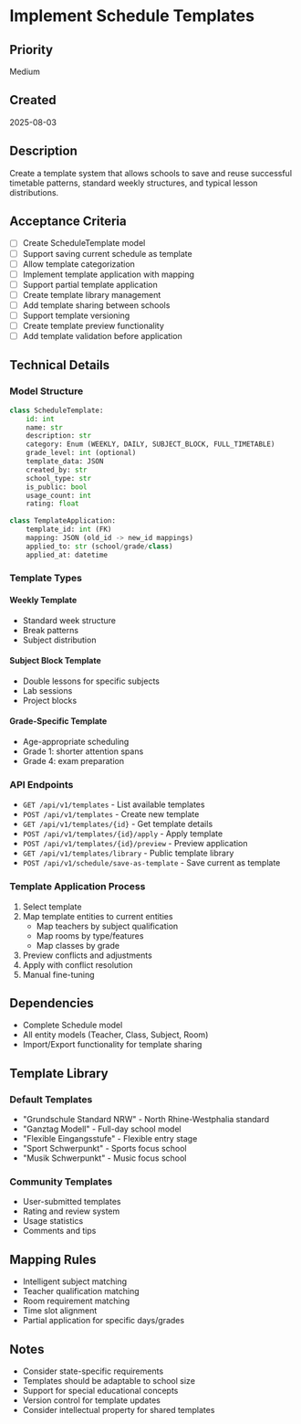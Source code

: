 # Implement Schedule Templates

## Priority
Medium

## Created
2025-08-03

## Description
Create a template system that allows schools to save and reuse successful timetable patterns, standard weekly structures, and typical lesson distributions.

## Acceptance Criteria
- [ ] Create ScheduleTemplate model
- [ ] Support saving current schedule as template
- [ ] Allow template categorization
- [ ] Implement template application with mapping
- [ ] Support partial template application
- [ ] Create template library management
- [ ] Add template sharing between schools
- [ ] Support template versioning
- [ ] Create template preview functionality
- [ ] Add template validation before application

## Technical Details
### Model Structure
```python
class ScheduleTemplate:
    id: int
    name: str
    description: str
    category: Enum (WEEKLY, DAILY, SUBJECT_BLOCK, FULL_TIMETABLE)
    grade_level: int (optional)
    template_data: JSON
    created_by: str
    school_type: str
    is_public: bool
    usage_count: int
    rating: float
    
class TemplateApplication:
    template_id: int (FK)
    mapping: JSON (old_id -> new_id mappings)
    applied_to: str (school/grade/class)
    applied_at: datetime
```

### Template Types
#### Weekly Template
- Standard week structure
- Break patterns
- Subject distribution

#### Subject Block Template
- Double lessons for specific subjects
- Lab sessions
- Project blocks

#### Grade-Specific Template
- Age-appropriate scheduling
- Grade 1: shorter attention spans
- Grade 4: exam preparation

### API Endpoints
- `GET /api/v1/templates` - List available templates
- `POST /api/v1/templates` - Create new template
- `GET /api/v1/templates/{id}` - Get template details
- `POST /api/v1/templates/{id}/apply` - Apply template
- `POST /api/v1/templates/{id}/preview` - Preview application
- `GET /api/v1/templates/library` - Public template library
- `POST /api/v1/schedule/save-as-template` - Save current as template

### Template Application Process
1. Select template
2. Map template entities to current entities
   - Map teachers by subject qualification
   - Map rooms by type/features
   - Map classes by grade
3. Preview conflicts and adjustments
4. Apply with conflict resolution
5. Manual fine-tuning

## Dependencies
- Complete Schedule model
- All entity models (Teacher, Class, Subject, Room)
- Import/Export functionality for template sharing

## Template Library
### Default Templates
- "Grundschule Standard NRW" - North Rhine-Westphalia standard
- "Ganztag Modell" - Full-day school model
- "Flexible Eingangsstufe" - Flexible entry stage
- "Sport Schwerpunkt" - Sports focus school
- "Musik Schwerpunkt" - Music focus school

### Community Templates
- User-submitted templates
- Rating and review system
- Usage statistics
- Comments and tips

## Mapping Rules
- Intelligent subject matching
- Teacher qualification matching
- Room requirement matching
- Time slot alignment
- Partial application for specific days/grades

## Notes
- Consider state-specific requirements
- Templates should be adaptable to school size
- Support for special educational concepts
- Version control for template updates
- Consider intellectual property for shared templates
